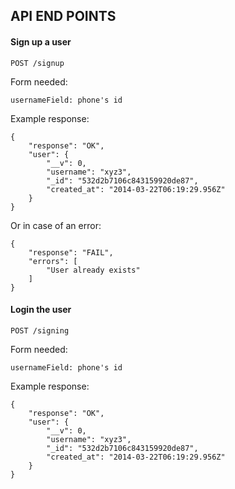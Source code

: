 API END POINTS
--------------

#### Sign up a user

`POST /signup`

Form needed:

    usernameField: phone's id

Example response:

    {
        "response": "OK",
        "user": {
            "__v": 0,
            "username": "xyz3",
            "_id": "532d2b7106c843159920de87",
            "created_at": "2014-03-22T06:19:29.956Z"
        }
    }

Or in case of an error:

    {
        "response": "FAIL",
        "errors": [
            "User already exists"
        ]
    }

#### Login the user

`POST /signing`

Form needed:

    usernameField: phone's id

Example response:

    {
        "response": "OK",
        "user": {
            "__v": 0,
            "username": "xyz3",
            "_id": "532d2b7106c843159920de87",
            "created_at": "2014-03-22T06:19:29.956Z"
        }
    }

